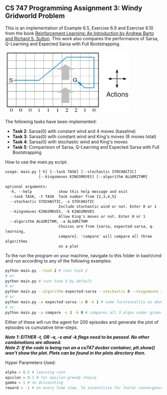 ## CS 747 Programming Assignment 3: Windy Gridworld Problem

This is an implementation of Example 6.5, Exercise 6.9 and Exercise 6.10 from the book [Reinforcement Learning: An Introduction by Andrew Barto and Richard S. Sutton](https://web.stanford.edu/class/psych209/Readings/SuttonBartoIPRLBook2ndEd.pdf "Reinforcement Learning: An Introduction"). This work also compares the performance of Sarsa, Q-Learning and Expected Sarsa with Full Bootstrapping.  

<!-- ![](images/gridworld.png) -->
<img src="images/gridworld.png" alt="gridworld" width="400"/>

The following tasks have been implemented:  
-  **Task 2**: Sarsa(0) with constant wind and 4 moves (baseline)  
-  **Task 3**: Sarsa(0) with constant wind and King's moves (8 moves total)  
-  **Task 4**: Sarsa(0) with stochastic wind and King's moves  
-  **Task 5**: Comparision of Sarsa, Q-Learning and Expected Sarsa with Full Bootstrapping

How to use the main.py script:
```
usage: main.py [-h] [--task TASK] [--stochastic STOCHASTIC]
               [--kingsmoves KINGSMOVES] [--algorithm ALGORITHM]

optional arguments:
  -h, --help            show this help message and exit
  --task TASK, -t TASK  Task number from {2,3,4,5}
  --stochastic STOCHASTIC, -s STOCHASTIC
                        Include stochastic wind or not. Enter 0 or 1
  --kingsmoves KINGSMOVES, -k KINGSMOVES
                        Allow King's moves or not. Enter 0 or 1
  --algorithm ALGORITHM, -a ALGORITHM
                        Choices are from {sarsa, expected-sarsa, q-learning,
                        compare}. 'compare' will compare all three algorithms
                        on a plot
```  

To the run the program on your machine, navigate to this folder in bash/cmd and run according to any of the following examples:
```bash
python main.py --task 2 # runs task 2
# or
python main.py # runs task 5 by default
# or
python main.py --algorithm expected-sarsa --stochastic 0 --kingsmoves 1
# or 
python main.py -a expected-sarsa -s 0 -k 1 # same fucntionality as above
# or 
python main.py -a compare -s 1 -k 0 # compares all 3 algos under given conditions
```
Either of these will run the agent for 200 episodes and generate the plot of episodes vs cumulative time-steps.  

***Note 1: EITHER -t, OR -a, -s and -k flags need to be passed. No other combinations are allowed.***  
***Note 2: If the code is being run on a cs747 docker container, plt.show() won't show the plot. Plots can be found in the plots directory then.***

Hyper Parameters Used: 
```python
alpha = 0.5 # learning rate
epsilon = 0.1 # for epsilon-greedy choice
gamma = 1 # no discounting 
reward = -1 # on every time step. To incentivise for faster convergences
```